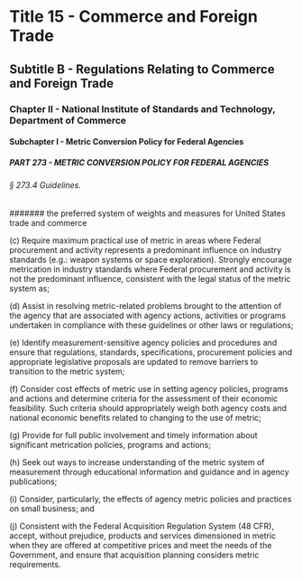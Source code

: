 
# Title 15 - Commerce and Foreign Trade
## Subtitle B - Regulations Relating to Commerce and Foreign Trade
### Chapter II - National Institute of Standards and Technology, Department of Commerce
#### Subchapter I - Metric Conversion Policy for Federal Agencies
##### PART 273 - METRIC CONVERSION POLICY FOR FEDERAL AGENCIES
###### § 273.4 Guidelines.
####### the preferred system of weights and measures for United States trade and commerce

(c) Require maximum practical use of metric in areas where Federal procurement and activity represents a predominant influence on industry standards (e.g.: weapon systems or space exploration). Strongly encourage metrication in industry standards where Federal procurement and activity is not the predominant influence, consistent with the legal status of the metric system as;

(d) Assist in resolving metric-related problems brought to the attention of the agency that are associated with agency actions, activities or programs undertaken in compliance with these guidelines or other laws or regulations;

(e) Identify measurement-sensitive agency policies and procedures and ensure that regulations, standards, specifications, procurement policies and appropriate legislative proposals are updated to remove barriers to transition to the metric system;

(f) Consider cost effects of metric use in setting agency policies, programs and actions and determine criteria for the assessment of their economic feasibility. Such criteria should appropriately weigh both agency costs and national economic benefits related to changing to the use of metric;

(g) Provide for full public involvement and timely information about significant metrication policies, programs and actions;

(h) Seek out ways to increase understanding of the metric system of measurement through educational information and guidance and in agency publications;

(i) Consider, particularly, the effects of agency metric policies and practices on small business; and

(j) Consistent with the Federal Acquisition Regulation System (48 CFR), accept, without prejudice, products and services dimensioned in metric when they are offered at competitive prices and meet the needs of the Government, and ensure that acquisition planning considers metric requirements.
